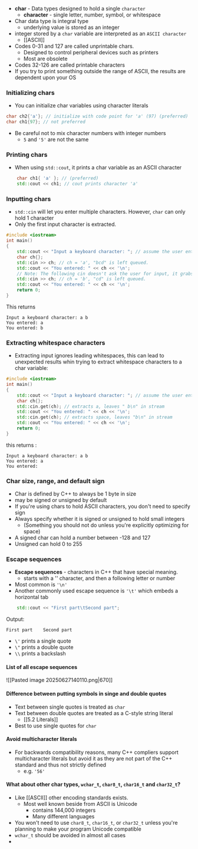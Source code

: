 - **char** - Data types designed to hold a single `character`
	- **character** - single letter, number, symbol, or whitespace
- Char data type is integral type
	- underlying value is stored as an integer
- integer stored by a `char` variable are interpreted as an `ASCII character`
	- [[ASCII]]
- Codes 0-31 and 127 are called unprintable chars. 
	- Designed to control peripheral devices such as printers
	- Most are obsolete
- Codes 32-126 are called printable characters
- If you try to print something outside the range of ASCII, the results are dependent upon your OS
### Initializing chars
- You can initialize char variables using character literals
``` cpp
char ch2{'a'}; // initialize with code point for 'a' (97) (preferred)
char ch1{97}; // not preferred
```

- Be careful not to mix character numbers with integer numbers
	- `5` and `'5'` are not the same
### Printing chars
- When using `std::cout`, it prints a char variable as an ASCII character
``` cpp
    char ch1{ 'a' }; // (preferred)
    std::cout << ch1; // cout prints character 'a'
```

### Inputting chars
- `std::cin` will let you enter multiple characters. However, `char` can only hold 1 character
- Only the first input character is extracted. 
```cpp
#include <iostream>
int main()
{
    std::cout << "Input a keyboard character: "; // assume the user enters "abcd" (without quotes)
    char ch{};
    std::cin >> ch; // ch = 'a', "bcd" is left queued.
    std::cout << "You entered: " << ch << '\n';
    // Note: The following cin doesn't ask the user for input, it grabs queued input!
    std::cin >> ch; // ch = 'b', "cd" is left queued.
    std::cout << "You entered: " << ch << '\n';
    return 0;
}
```
This returns
```
Input a keyboard character: a b
You entered: a
You entered: b
```

### Extracting whitespace characters
- Extracting input ignores leading whitespaces, this can lead to unexpected results whin trying to extract whitespace characters to a char variable:
```cpp
#include <iostream>
int main()
{
    std::cout << "Input a keyboard character: "; // assume the user enters "a b" (without quotes)
    char ch{};
    std::cin.get(ch); // extracts a, leaves " b\n" in stream
    std::cout << "You entered: " << ch << '\n';
    std::cin.get(ch); // extracts space, leaves "b\n" in stream
    std::cout << "You entered: " << ch << '\n';
    return 0;
}
```
this returns :
```
Input a keyboard character: a b
You entered: a
You entered:  
```
### Char size, range, and default sign
 - Char is defined by C++ to always be 1 byte in size
- may be signed or unsigned by default
- If you're using chars to hold ASCII characters, you don't need to specify sign
- Always specify whether it is signed or unsigned to hold small integers
	- (Something you should not do unless you're explicitly optimizing for space)
- A signed char can hold a number between -128 and 127
- Unsigned can hold 0 to 255
### Escape sequences
- **Escape sequences** - characters in C++ that have special meaning.
	- starts with a '\' character, and then a following letter or number
- Most common is `'\n'`
- Another commonly used escape sequence is `'\t'` which embeds a horizontal tab
``` cpp
    std::cout << "First part\tSecond part";
```
Output:
```
First part    Second part
```

- `\'` prints a single quote
- `\"` prints a double quote
- `\\` prints a backslash
#### List of all escape sequences
![[Pasted image 20250627140110.png|670]]

#### Difference between putting symbols in singe and double quotes
- Text between single quotes is treated as `char`
- Text between double quotes are treated as a C-style string literal
	- [[5.2 Literals]]
- Best to use single quotes for `char`
#### Avoid multicharacter literals
- For backwards compatibility reasons, many C++ compliers support multicharacter literals but avoid it as they are not part of the C++ standard and thus not strictly defined
	- e.g. `'56'`
#### What about other char types, `wchar_t`, `char8_t`, `char16_t` and `char32_t`?
- Like [[ASCII]] other encoding standards exists. 
	- Most well known beside from ASCII is Unicode 
		- contains 144,000 integers
		- Many different languages
- You won't need to use `char8_t`, `char16_t`, or `char32_t` unless you're planning to make your program Unicode compatible
- `wchar_t` should be avoided in almost all cases
- 